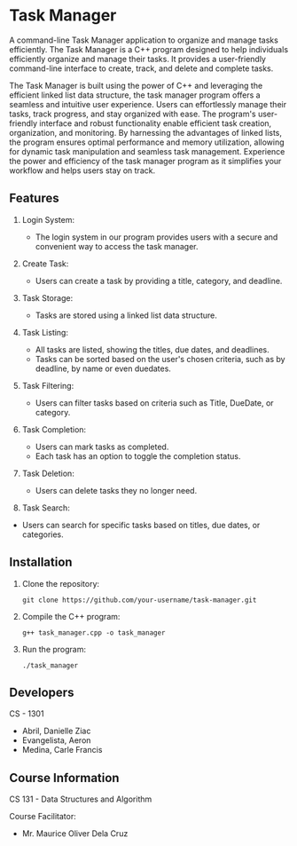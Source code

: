 # Task Manager

A command-line Task Manager application to organize and manage tasks efficiently.
The Task Manager is a C++ program designed to help individuals efficiently organize and manage their tasks. 
It provides a user-friendly command-line interface to create, track, and delete and complete tasks.

The Task Manager is built using the power of C++ and leveraging the efficient linked list data structure, the task manager program offers a seamless and intuitive user experience. Users can effortlessly manage their tasks, track progress, and stay organized with ease. The program's user-friendly interface and robust functionality enable efficient task creation, organization, and monitoring. By harnessing the advantages of linked lists, the program ensures optimal performance and memory utilization, allowing for dynamic task manipulation and seamless task management. Experience the power and efficiency of the task manager program as it simplifies your workflow and helps users stay on track.

## Features
1. Login System:
   - The login system in our program provides users with a secure and convenient way to access the task manager. 

3. Create Task:
   - Users can create a task by providing a title, category, and deadline.
   
4. Task Storage:
   - Tasks are stored using a linked list data structure.
   
5. Task Listing:
   - All tasks are listed, showing the titles, due dates, and deadlines.
   - Tasks can be sorted based on the user's chosen criteria, such as by deadline, by name or even duedates.
   
6. Task Filtering:
   - Users can filter tasks based on criteria such as Title, DueDate, or category.
   
8. Task Completion:
   - Users can mark tasks as completed.
   - Each task has an option to toggle the completion status.
   
9. Task Deletion:
   - Users can delete tasks they no longer need.
   
10. Task Search:
   - Users can search for specific tasks based on titles, due dates, or categories.
   
## Installation

1. Clone the repository:

   ```shell
   git clone https://github.com/your-username/task-manager.git
   ```

2. Compile the C++ program:

   ```shell
   g++ task_manager.cpp -o task_manager
   ```

3. Run the program:

   ```shell
   ./task_manager
   ```

## Developers

   CS - 1301
 - Abril, Danielle Ziac
 - Evangelista, Aeron
 - Medina, Carle Francis

## Course Information
CS 131 - Data Structures and Algorithm

   Course Facilitator:
   - Mr. Maurice Oliver Dela Cruz
